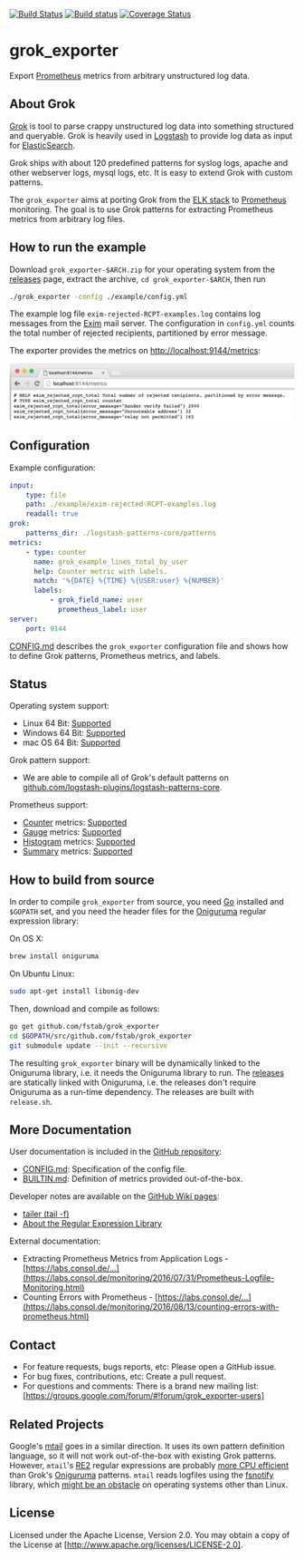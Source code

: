 [![Build Status](https://travis-ci.org/fstab/grok_exporter.svg?branch=master)](https://travis-ci.org/fstab/grok_exporter) [![Build status](https://ci.appveyor.com/api/projects/status/d8aq0pa3yfoapd69?svg=true)](https://ci.appveyor.com/project/fstab/grok-exporter) [![Coverage Status](https://coveralls.io/repos/github/fstab/grok_exporter/badge.svg?branch=master)](https://coveralls.io/github/fstab/grok_exporter?branch=master)

grok_exporter
=============

Export [Prometheus] metrics from arbitrary unstructured log data.

About Grok
----------

[Grok] is tool to parse crappy unstructured log data into something structured and queryable. Grok is heavily used in [Logstash] to provide log data as input for [ElasticSearch].

Grok ships with about 120 predefined patterns for syslog logs, apache and other webserver logs, mysql logs, etc. It is easy to extend Grok with custom patterns.

The `grok_exporter` aims at porting Grok from the [ELK stack] to [Prometheus] monitoring. The goal is to use Grok patterns for extracting Prometheus metrics from arbitrary log files.

How to run the example
----------------------

Download `grok_exporter-$ARCH.zip` for your operating system from the [releases] page, extract the archive, `cd grok_exporter-$ARCH`, then run

```bash
./grok_exporter -config ./example/config.yml
```

The example log file `exim-rejected-RCPT-examples.log` contains log messages from the [Exim] mail server. The configuration in `config.yml` counts the total number of rejected recipients, partitioned by error message.

The exporter provides the metrics on [http://localhost:9144/metrics]:

![screenshot.png]

Configuration
-------------

Example configuration:

```yaml
input:
    type: file
    path: ./example/exim-rejected-RCPT-examples.log
    readall: true
grok:
    patterns_dir: ./logstash-patterns-core/patterns
metrics:
    - type: counter
      name: grok_example_lines_total_by_user
      help: Counter metric with labels.
      match: '%{DATE} %{TIME} %{USER:user} %{NUMBER}'
      labels:
          - grok_field_name: user
            prometheus_label: user
server:
    port: 9144
```

[CONFIG.md] describes the `grok_exporter` configuration file and shows how to define Grok patterns, Prometheus metrics, and labels.

Status
------

Operating system support:

* Linux 64 Bit: [Supported](https://travis-ci.org/fstab/grok_exporter)
* Windows 64 Bit: [Supported](https://ci.appveyor.com/project/fstab/grok-exporter)
* mac OS 64 Bit: [Supported](https://travis-ci.org/fstab/grok_exporter)

Grok pattern support:

* We are able to compile all of Grok's default patterns on [github.com/logstash-plugins/logstash-patterns-core](https://github.com/logstash-plugins/logstash-patterns-core/tree/818b7aa60d3c2fea008ea673dbbc49179c6df2c8/patterns).

Prometheus support:

* [Counter] metrics: [Supported](CONFIG.md#metrics-section)
* [Gauge] metrics: [Supported](CONFIG.md#metrics-section)
* [Histogram] metrics: [Supported](CONFIG.md#metrics-section)
* [Summary] metrics: [Supported](CONFIG.md#metrics-section)

How to build from source
-----------------------

In order to compile `grok_exporter` from source, you need [Go] installed and `$GOPATH` set, and you need the header files for the [Oniguruma] regular expression library:

On OS X:

```bash
brew install oniguruma
```

On Ubuntu Linux:

```bash
sudo apt-get install libonig-dev
```

Then, download and compile as follows:

```bash
go get github.com/fstab/grok_exporter
cd $GOPATH/src/github.com/fstab/grok_exporter
git submodule update --init --recursive
```

The resulting `grok_exporter` binary will be dynamically linked to the Oniguruma library, i.e. it needs the Oniguruma library to run. The [releases] are statically linked with Oniguruma, i.e. the releases don't require Oniguruma as a run-time dependency. The releases are built with `release.sh`.

More Documentation
------------------

User documentation is included in the [GitHub repository]:

* [CONFIG.md]: Specification of the config file.
* [BUILTIN.md]: Definition of metrics provided out-of-the-box.

Developer notes are available on the [GitHub Wiki pages]:

* [tailer (tail -f)](https://github.com/fstab/grok_exporter/wiki/tailer-(tail-%E2%80%90f))
* [About the Regular Expression Library](https://github.com/fstab/grok_exporter/wiki/About-the-Regular-Expression-Library)

External documentation:

* Extracting Prometheus Metrics from Application Logs - [https://labs.consol.de/...](https://labs.consol.de/monitoring/2016/07/31/Prometheus-Logfile-Monitoring.html)
* Counting Errors with Prometheus - [https://labs.consol.de/...](https://labs.consol.de/monitoring/2016/08/13/counting-errors-with-prometheus.html)

Contact
-------

* For feature requests, bugs reports, etc: Please open a GitHub issue.
* For bug fixes, contributions, etc: Create a pull request.
* For questions and comments: There is a brand new mailing list: [https://groups.google.com/forum/#!forum/grok_exporter-users]

Related Projects
----------------

Google's [mtail] goes in a similar direction. It uses its own pattern definition language, so it will not work out-of-the-box with existing Grok patterns. However, `mtail`'s [RE2] regular expressions are probably [more CPU efficient] than Grok's [Oniguruma] patterns. `mtail` reads logfiles using the [fsnotify] library, which [might be an obstacle] on operating systems other than Linux.

License
-------

Licensed under the Apache License, Version 2.0.
You may obtain a copy of the License at [http://www.apache.org/licenses/LICENSE-2.0].

[Prometheus]: https://prometheus.io/
[Grok]: https://www.elastic.co/guide/en/logstash/current/plugins-filters-grok.html
[Logstash]: https://www.elastic.co/products/logstash
[ElasticSearch]: https://www.elastic.co/
[ELK stack]: https://www.elastic.co/webinars/introduction-elk-stack
[Exim]: http://www.exim.org/
[Go]: https://golang.org/
[Oniguruma]: https://github.com/kkos/oniguruma
[screenshot.png]: screenshot.png
[releases]: https://github.com/fstab/grok_exporter/releases
[http://localhost:9144/metrics]: http://localhost:9144/metrics
[CONFIG.md]: CONFIG.md
[BUILTIN.md]: BUILTIN.md
[regexp]: https://golang.org/pkg/regexp
[RE2]: https://github.com/google/re2/wiki/Syntax
[mtail]: https://github.com/google/mtail
[regexp2]: https://github.com/dlclark/regexp2
[pcre]: https://github.com/glenn-brown/golang-pkg-pcre
[libpcre]: http://www.pcre.org
[rubex]: https://github.com/moovweb/rubex
[http://www.apache.org/licenses/LICENSE-2.0]: http://www.apache.org/licenses/LICENSE-2.0
[more CPU efficient]: https://github.com/fstab/grok_exporter/wiki/About-the-Regular-Expression-Library
[fsnotify]: https://github.com/fsnotify/fsnotify
[might be an obstacle]: https://github.com/fstab/grok_exporter/wiki/tailer-(tail-%E2%80%90f)
[GitHub Wiki pages]: https://github.com/fstab/grok_exporter/wiki
[GitHub repository]: https://github.com/fstab/grok_exporter
[Counter]: https://prometheus.io/docs/concepts/metric_types/#counter
[Gauge]: https://prometheus.io/docs/concepts/metric_types/#gauge
[Histogram]: https://prometheus.io/docs/concepts/metric_types/#histogram
[Summary]: https://prometheus.io/docs/concepts/metric_types/#summary
[https://groups.google.com/forum/#!forum/grok_exporter-users]: https://groups.google.com/forum/#!forum/grok_exporter-users
